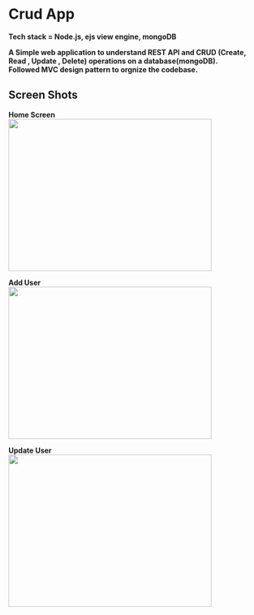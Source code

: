 # Crud App

**Tech stack = Node.js, ejs view engine, mongoDB**<br/>

**A Simple web application to understand REST API and CRUD (Create, Read , Update , Delete) operations on a database(mongoDB).**<br/>
**Followed MVC design pattern to orgnize the codebase.**</br>

## Screen Shots<br/> 

**Home Screen</br>**
<img src="https://res.cloudinary.com/drxpiwsq0/image/upload/v1640429077/Home_f5c4e4.png" height="300" width="400"/>

**Add User**</br>
<img src="https://res.cloudinary.com/drxpiwsq0/image/upload/v1640429077/AddUser_klqmmk.png" height="300" width="400"/>

**Update User**</br>
<img src="https://res.cloudinary.com/drxpiwsq0/image/upload/v1640429077/updateUser_r8g51f.png" height="300" width="400"/>
<br/>
